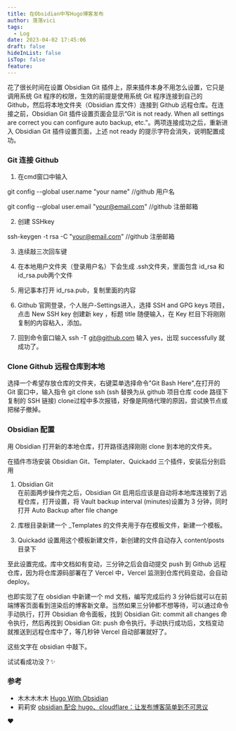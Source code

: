 ```yaml
---
title: 在Obsidian中写Hugo博客发布
author: 落落vici
tags:
  - Log
date: 2023-04-02 17:45:06
draft: false
hideInList: false
isTop: false
feature:
---
```


花了很长时间在设置 Obsidian Git 插件上，原来插件本身不用怎么设置，它只是调用系统 Git 程序的权限，生效的前提是使用系统 Git 程序连接到自己的 Github，然后将本地文件夹（Obsidian 库文件）连接到 Github 远程仓库。在连接之前，Obsidian Git 插件设置页面会显示“Git is not ready. When all settings are correct you can configure auto backup, etc.”。两项连接成功之后，重新进入 Obsidian Git 插件设置页面，上述 not ready 的提示字符会消失，说明配置成功。

### Git 连接 Github

1. 在cmd窗口中输入

git config --global user.name "your name"    //github 用户名

git config --global user.email "your@email.com"    //github 注册邮箱

2. 创建 SSHkey

ssh-keygen -t rsa -C "your@email.com" //github 注册邮箱

3. 连续敲三次回车键

4. 在本地用户文件夹（登录用户名）下会生成 .ssh文件夹，里面包含 id_rsa 和id_rsa.pub两个文件

5. 用记事本打开 id_rsa.pub，复制里面的内容

6. Github 官网登录，个人账户-Settings进入，选择 SSH and GPG keys 项目，点击 New SSH key 创建新 key ，标题 title 随便输入，在 Key 栏目下将刚刚复制的内容粘入，添加。

7. 回到命令窗口输入 ssh -T git@github.com 输入 yes，出现 successfully 就成功了。

### Clone Github 远程仓库到本地

选择一个希望存放仓库的文件夹，右键菜单选择命令"Git Bash Here",在打开的 Git 窗口中，输入指令 git clone ssh   (ssh 替换为从 github 项目仓库 code 路径下复制的 SSH 链接)
clone过程中多次报错，好像是网络代理的原因，尝试换节点或把梯子撤掉。

### Obsidian 配置

用 Obsidian 打开新的本地仓库，打开路径选择刚刚 clone 到本地的文件夹。

在插件市场安装 Obsidian Git、Templater、Quickadd 三个插件，安装后分别启用

1. Obsidian Git  
在前面两步操作完之后，Obsidian Git 启用后应该是自动将本地库连接到了远程仓库，打开设置，将 Vault backup interval (minutes)设置为 3 分钟，同时打开 Auto Backup after file change

2. 库根目录新建一个 _Templates 的文件夹用于存在模板文件，新建一个模板。

3. Quickadd 设置用这个模板新建文件，新创建的文件自动存入 content/posts 目录下

至此设置完成。库中文档如有变动，三分钟之后会自动提交 push 到 Github 远程仓库，因为将仓库源码部署在了 Vercel 中，Vercel 监测到仓库代码变动，会自动 deploy。

也即实现了在 obsidian 中新建一个 md 文档，编写完成后约 3 分钟后就可以在前端博客页面看到渲染后的博客新文章。当然如果三分钟都不想等待，可以通过命令手动执行，打开 Obsidian 命令面板，找到 Obsidian Git: commit all changes 命令执行，然后再找到 Obsidian Git: push 命令执行。手动执行成功后，文档变动就推送到远程仓库中了，等几秒钟 Vercel 自动部署就好了。

这些文字在 obsidian 中敲下。

试试看成功没？✨


### 参考
- 木木木木木  [Hugo With Obsidian](https://immmmm.com/hugo-with-obsidian/)
- 莉莉安 [obsidian 配合 hugo、cloudflare：让发布博客简单到不可思议](https://lillianwho.com/posts/obsidian-hugo-cloudflare/)


❤